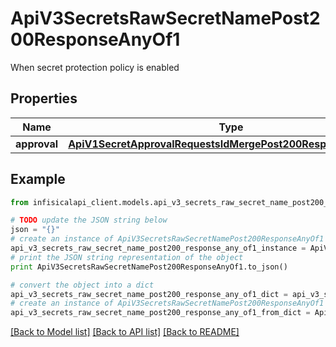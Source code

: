 # ApiV3SecretsRawSecretNamePost200ResponseAnyOf1

When secret protection policy is enabled

## Properties
Name | Type | Description | Notes
------------ | ------------- | ------------- | -------------
**approval** | [**ApiV1SecretApprovalRequestsIdMergePost200ResponseApproval**](ApiV1SecretApprovalRequestsIdMergePost200ResponseApproval.md) |  | 

## Example

```python
from infisicalapi_client.models.api_v3_secrets_raw_secret_name_post200_response_any_of1 import ApiV3SecretsRawSecretNamePost200ResponseAnyOf1

# TODO update the JSON string below
json = "{}"
# create an instance of ApiV3SecretsRawSecretNamePost200ResponseAnyOf1 from a JSON string
api_v3_secrets_raw_secret_name_post200_response_any_of1_instance = ApiV3SecretsRawSecretNamePost200ResponseAnyOf1.from_json(json)
# print the JSON string representation of the object
print ApiV3SecretsRawSecretNamePost200ResponseAnyOf1.to_json()

# convert the object into a dict
api_v3_secrets_raw_secret_name_post200_response_any_of1_dict = api_v3_secrets_raw_secret_name_post200_response_any_of1_instance.to_dict()
# create an instance of ApiV3SecretsRawSecretNamePost200ResponseAnyOf1 from a dict
api_v3_secrets_raw_secret_name_post200_response_any_of1_from_dict = ApiV3SecretsRawSecretNamePost200ResponseAnyOf1.from_dict(api_v3_secrets_raw_secret_name_post200_response_any_of1_dict)
```
[[Back to Model list]](../README.md#documentation-for-models) [[Back to API list]](../README.md#documentation-for-api-endpoints) [[Back to README]](../README.md)


